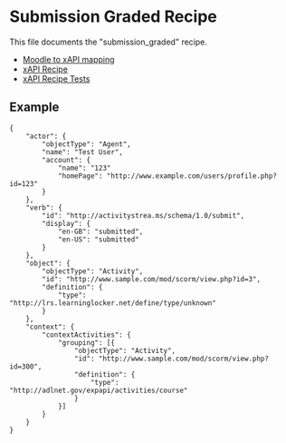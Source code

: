 # Submission Graded Recipe
This file documents the "submission_graded" recipe.

- [Moodle to xAPI mapping](../../classes/xapi/service.php#L16)
- [xAPI Recipe](../../classes/xapi/recipes/submission_graded.php)
- [xAPI Recipe Tests](../../Tests/Xapi/Recipes/SubmissionGradedTest.php)

## Example
```
{
    "actor": {
        "objectType": "Agent",
        "name": "Test User",
        "account": {
            "name": "123"
            "homePage": "http://www.example.com/users/profile.php?id=123"
        }
    },
    "verb": {
        "id": "http://activitystrea.ms/schema/1.0/submit",
        "display": {
            "en-GB": "submitted",
            "en-US": "submitted"
        }
    },
    "object": {
        "objectType": "Activity",
        "id": "http://www.sample.com/mod/scorm/view.php?id=3",
        "definition": {
            "type": "http://lrs.learninglocker.net/define/type/unknown"
        }
    },
    "context": {
        "contextActivities": {
            "grouping": [{
                "objectType": "Activity",
                "id": "http://www.sample.com/mod/scorm/view.php?id=300",
                "definition": {
                    "type": "http://adlnet.gov/expapi/activities/course"
                }
            }]
        }
    }
}
```
